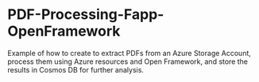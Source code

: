 # PDF-Processing-Fapp-OpenFramework
Example of how to create to extract PDFs from an Azure Storage Account, process them using Azure resources and Open Framework, and store the results in Cosmos DB for further analysis.
